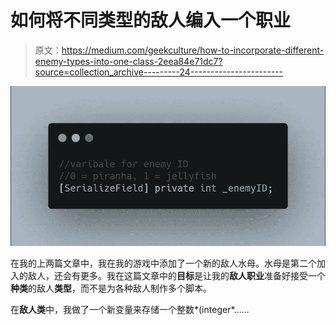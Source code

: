 # 如何将不同类型的敌人编入一个职业

> 原文：<https://medium.com/geekculture/how-to-incorporate-different-enemy-types-into-one-class-2eea84e71dc7?source=collection_archive---------24----------------------->

![](img/98f823c3fd58ced03e881968622f62ac.png)

在我的上两篇文章中，我在我的游戏中添加了一个新的敌人水母。水母是第二个加入的敌人，还会有更多。我在这篇文章中的**目标**是让我的**敌人职业**准备好接受一个**种类**的敌人**类型**，而不是为各种敌人制作多个脚本。

在**敌人类**中，我做了一个新变量来存储一个整数*(integer*……